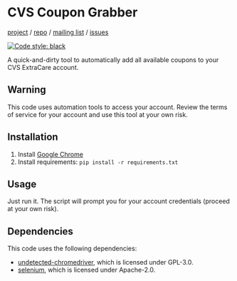 # CVS Coupon Grabber

[project](https://sr.ht/~logankirkland/cvs-coupons/) / 
[repo](https://git.sr.ht/~logankirkland/cvs-coupons) / 
[mailing list](https://lists.sr.ht/~logankirkland/cvs-coupons) /
[issues](https://todo.sr.ht/~logankirkland/cvs-coupons)

[![Code style: black](https://img.shields.io/badge/code%20style-black-000000.svg)](https://github.com/psf/black)

A quick-and-dirty tool to automatically add all available coupons to your CVS ExtraCare account.

## Warning
This code uses automation tools to access your account. Review the terms of service for your account and use this tool at your own risk.

## Installation
1. Install [Google Chrome](https://www.google.com/chrome/)
2. Install requirements: `pip install -r requirements.txt`

## Usage
Just run it. The script will prompt you for your account credentials (proceed at your own risk).

## Dependencies
This code uses the following dependencies:

- [undetected-chromedriver](https://github.com/ultrafunkamsterdam/undetected-chromedriver), which is licensed under GPL-3.0.
- [selenium](https://github.com/SeleniumHQ/Selenium), which is licensed under Apache-2.0.
